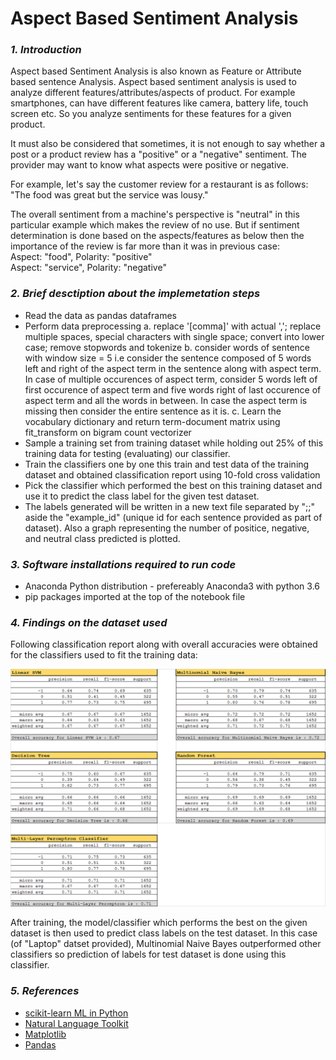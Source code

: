 ﻿# Aspect Based Sentiment Analysis

### _1. Introduction_
Aspect based Sentiment Analysis is also known as Feature or Attribute based sentence Analysis. Aspect based sentiment analysis is used to analyze different features/attributes/aspects of product. For example smartphones, can have different features like camera, battery life, touch screen etc. So you analyze sentiments for these features for a given product.

It must also be considered that sometimes, it is not enough to say whether a post or a product review has a "positive" or a "negative" sentiment. The provider may want to know what aspects were positive or negative.

For example, let's say the customer review for a restaurant is as follows: "The food was great but the service was lousy."

The overall sentiment from a machine's perspective is "neutral" in this particular example which makes the review of no use. But if sentiment determination is done based on the aspects/features as below then the importance of the review is far more than it was in previous case:<br>
Aspect: "food", Polarity: "positive"<br>
Aspect: "service", Polarity: "negative"

### _2. Brief desctiption about the implemetation steps_
 - Read the data as pandas dataframes
 - Perform data preprocessing 
        a. replace '[comma]' with actual ','; replace multiple spaces, special characters with single space; convert into lower case; remove stopwords and tokenize
        b. consider words of sentence with window size = 5 i.e consider the sentence composed of 5 words left and right of the aspect term in the sentence along with aspect term. In case of multiple occurences of aspect term, consider 5 words left of first occurence of aspect term and five words right of last occurence of aspect term and all the words in between. In case the aspect term is missing then consider the entire sentence as it is.
        c. Learn the vocabulary dictionary and return term-document matrix using fit_transform on bigram count vectorizer
 - Sample a training set from training dataset while holding out 25% of this training data for testing (evaluating) our classifier.
 - Train the classifiers one by one this train and test data of the training dataset and obtained classification report using 10-fold cross validation
 - Pick the classifier which performed the best on this training dataset and use it to predict the class label for the given test dataset.
 - The labels generated will be written in a new text file separated by ";;" aside the "example_id" (unique id for each sentence provided as part of dataset). Also a graph representing the number of positice, negative, and neutral class predicted is plotted.

### _3. Software installations required to run code_
 - Anaconda Python distribution - prefereably Anaconda3 with python 3.6
 - pip packages imported at the top of the notebook file
 
### _4. Findings on the dataset used_
Following classification report along with overall accuracies were obtained for the classifiers used to fit the training data:<br>

![](report.png)

After training, the model/classifier which performs the best on the given dataset is then used to predict class labels on the test dataset. In this case (of "Laptop" datset provided), Multinomial Naive Bayes outperformed other classifiers so prediction of labels for test dataset is done using this classifier.

### _5. References_
 - [scikit-learn ML in Python](http://scikit-learn.org/stable/user_guide.html)
 - [Natural Language Toolkit](https://www.nltk.org/py-modindex.html)
 - [Matplotlib](https://matplotlib.org/gallery/lines_bars_and_markers/barchart.html)
 - [Pandas](http://pandas.pydata.org/pandas-docs/stable/)
